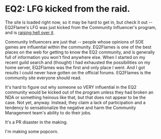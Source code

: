 # EQ2: LFG kicked from the raid.

The site is loaded right now, so it may be hard to get in, but check it out -- EQ2Flame's LFG was just kicked from the Community Influencer's program, and is [raising hell over it](http://www.eq2flames.com/general-gameplay/22038-how-will.html).

Community Influencers are just that -- people whose opinions of SOE games are influential within the community. EQ2Flames is one of the best places on the web for getting to know the EQ2 community, and is generally full of information you won't find anywhere else. When I started on my recent guild search and (thought) I had exhausted the possibilities on my home server, EQ2Flames was the first and only place I went. And I got results I could never have gotten on the official forums. EQ2Flames is the community site everyone should read.

It's hard to figure out why someone so VERY influential in the EQ2 community would be kicked out of the program unless they had broken an NDA or something heinous like that, but that does not appear to be the case. Not yet, anyway. Instead, they claim a lack of participation and a tendency to sensationalize the negative and harm the Community Management team's ability to do their jobs.

It's a PR disaster in the making.

I'm making some popcorn.
